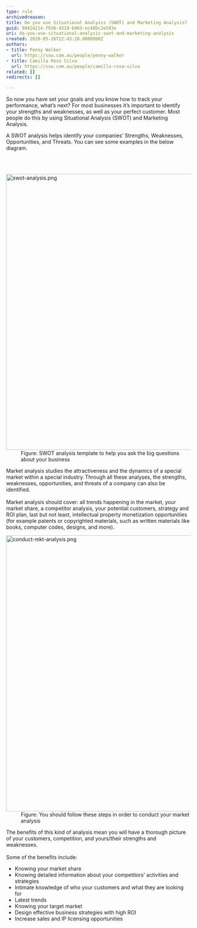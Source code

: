 ```yaml
---
type: rule
archivedreason: 
title: Do you use Situational Analysis (SWOT) and Marketing Analysis?
guid: 90424214-f936-4319-b963-ec48bc2e583e
uri: do-you-use-situational-analysis-swot-and-marketing-analysis
created: 2020-05-26T22:43:28.0000000Z
authors:
- title: Penny Walker
  url: https://ssw.com.au/people/penny-walker
- title: Camilla Rosa Silva
  url: https://ssw.com.au/people/camilla-rosa-silva
related: []
redirects: []

---
```



<p class="ssw15-rteElement-P">So now you have set your goals and you know how to track your performance, what’s next? For most businesses it’s important to identify your strengths and weaknesses, as well as your perfect customer. Most people do this by using Situational Analysis (SWOT) and Marketing Analysis.&#160;</p><p class="ssw15-rteElement-P">A SWOT analysis&#160;helps identify your companies’&#160;Strengths, Weaknesses, Opportunities, and Threats.&#160;You can see some examples in the below diagram.&#160;​​​<br></p>
<br><excerpt class='endintro'></excerpt><br>
<dl class="image"><dt><img src="/PublishingImages/swot-analysis.png" alt="swot-analysis.png" style="width&#58;750px;" /></dt><dd>Figure&#58; SWOT analysis template&#160;to help you ask the big questions about your business&#160;</dd></dl><p>Market&#160;analysis studies the attractiveness and the dynamics of a special market within a special industry. Through all these analyses, the strengths, weaknesses, opportunities, and threats of a company can&#160;also&#160;be identified. &#160;<br>&#160;&#160;<br>Market analysis should cover&#58; all trends happening in the market, your market share, a competitor analysis, your potential customers, strategy and ROI plan, last but not least, intellectual property monetization opportunities (for example patents or copyrighted materials, such as written materials like books, computer codes, designs, and more).</p><dl class="image"><dt><img src="/PublishingImages/conduct-mkt-analysis.png" alt="conduct-mkt-analysis.png" style="width&#58;750px;" /></dt><dd>Figure&#58; You should follow these steps in order to conduct&#160;your market analysis&#160;</dd></dl><p>The benefits of this kind of analysis mean you&#160;will&#160;have a thorough&#160;picture of your customers, competition, and yours/their strengths and weaknesses.&#160;&#160;<br>&#160;<br>Some of the benefits include&#58;</p><ul><li>Knowing your market share&#160;</li><li>Knowing detailed information about your competitors’ activities and strategies&#160;</li><li>Intimate knowledge of who your customers and what they are looking for&#160;</li><li>Latest trends&#160;</li><li>Knowing your target market&#160;</li><li>Design effective business strategies with high ROI&#160;</li><li>Increase sales and IP licensing opportunities<br></li></ul>


